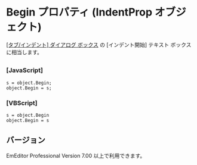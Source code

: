 # Begin プロパティ (IndentProp オブジェクト)

[\[タブ/インデント\] ダイアログ ボックス](../../dlg/properties/general/indent/index) の
\[インデント開始\] テキスト ボックスに相当します。

## 

### \[JavaScript\]

```
s = object.Begin;
object.Begin = s;
```

### \[VBScript\]

```
s = object.Begin
object.Begin = s
```

## バージョン

EmEditor Professional Version 7.00 以上で利用できます。
